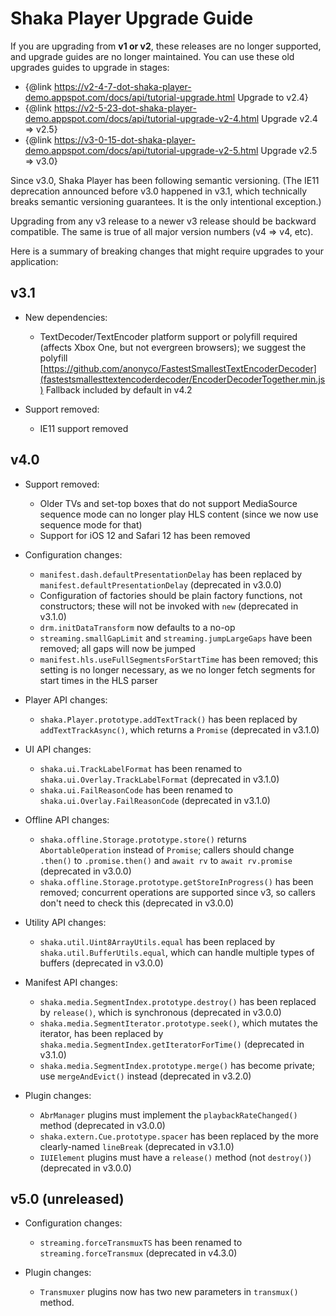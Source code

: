 # Shaka Player Upgrade Guide

If you are upgrading from **v1 or v2**, these releases are no longer supported,
and upgrade guides are no longer maintained.  You can use these old upgrades
guides to upgrade in stages:

 - {@link https://v2-4-7-dot-shaka-player-demo.appspot.com/docs/api/tutorial-upgrade.html Upgrade to v2.4}
 - {@link https://v2-5-23-dot-shaka-player-demo.appspot.com/docs/api/tutorial-upgrade-v2-4.html Upgrade v2.4 => v2.5}
 - {@link https://v3-0-15-dot-shaka-player-demo.appspot.com/docs/api/tutorial-upgrade-v2-5.html Upgrade v2.5 => v3.0}

Since v3.0, Shaka Player has been following semantic versioning.  (The
IE11 deprecation announced before v3.0 happened in v3.1, which technically
breaks semantic versioning guarantees.  It is the only intentional exception.)

Upgrading from any v3 release to a newer v3 release should be backward
compatible.  The same is true of all major version numbers (v4 => v4, etc).

Here is a summary of breaking changes that might require upgrades to your
application:


## v3.1

  - New dependencies:
    - TextDecoder/TextEncoder platform support or polyfill required (affects
      Xbox One, but not evergreen browsers); we suggest the polyfill
      [https://github.com/anonyco/FastestSmallestTextEncoderDecoder](fastestsmallesttextencoderdecoder/EncoderDecoderTogether.min.js)
      Fallback included by default in v4.2

  - Support removed:
    - IE11 support removed


## v4.0

  - Support removed:
    - Older TVs and set-top boxes that do not support MediaSource sequence mode
      can no longer play HLS content (since we now use sequence mode for that)
    - Support for iOS 12 and Safari 12 has been removed

  - Configuration changes:
    - `manifest.dash.defaultPresentationDelay` has been replaced by
      `manifest.defaultPresentationDelay` (deprecated in v3.0.0)
    - Configuration of factories should be plain factory functions, not
      constructors; these will not be invoked with `new` (deprecated in v3.1.0)
    - `drm.initDataTransform` now defaults to a no-op
    - `streaming.smallGapLimit` and `streaming.jumpLargeGaps` have been removed;
      all gaps will now be jumped
    - `manifest.hls.useFullSegmentsForStartTime` has been removed; this setting
      is no longer necessary, as we no longer fetch segments for start times in
      the HLS parser

  - Player API changes:
    - `shaka.Player.prototype.addTextTrack()` has been replaced by
      `addTextTrackAsync()`, which returns a `Promise` (deprecated in v3.1.0)

  - UI API changes:
    - `shaka.ui.TrackLabelFormat` has been renamed to
      `shaka.ui.Overlay.TrackLabelFormat` (deprecated in v3.1.0)
    - `shaka.ui.FailReasonCode` has been renamed to
      `shaka.ui.Overlay.FailReasonCode` (deprecated in v3.1.0)

  - Offline API changes:
    - `shaka.offline.Storage.prototype.store()` returns `AbortableOperation`
      instead of `Promise`; callers should change `.then()` to
      `.promise.then()` and `await rv` to `await rv.promise` (deprecated in
      v3.0.0)
    - `shaka.offline.Storage.prototype.getStoreInProgress()` has been removed;
      concurrent operations are supported since v3, so callers don't need to
      check this (deprecated in v3.0.0)

  - Utility API changes:
    - `shaka.util.Uint8ArrayUtils.equal` has been replaced by
      `shaka.util.BufferUtils.equal`, which can handle multiple types of
      buffers (deprecated in v3.0.0)

  - Manifest API changes:
    - `shaka.media.SegmentIndex.prototype.destroy()` has been replaced by
      `release()`, which is synchronous (deprecated in v3.0.0)
    - `shaka.media.SegmentIterator.prototype.seek()`, which mutates the
      iterator, has been replaced by
      `shaka.media.SegmentIndex.getIteratorForTime()` (deprecated in v3.1.0)
    - `shaka.media.SegmentIndex.prototype.merge()` has become private; use
      `mergeAndEvict()` instead (deprecated in v3.2.0)

  - Plugin changes:
    - `AbrManager` plugins must implement the `playbackRateChanged()` method
      (deprecated in v3.0.0)
    - `shaka.extern.Cue.prototype.spacer` has been replaced by the more
      clearly-named `lineBreak` (deprecated in v3.1.0)
    - `IUIElement` plugins must have a `release()` method (not `destroy()`)
      (deprecated in v3.0.0)

## v5.0 (unreleased)

  - Configuration changes:
    - `streaming.forceTransmuxTS` has been renamed to `streaming.forceTransmux`
      (deprecated in v4.3.0)

  - Plugin changes:
    - `Transmuxer` plugins now has two new parameters in `transmux()` method.
